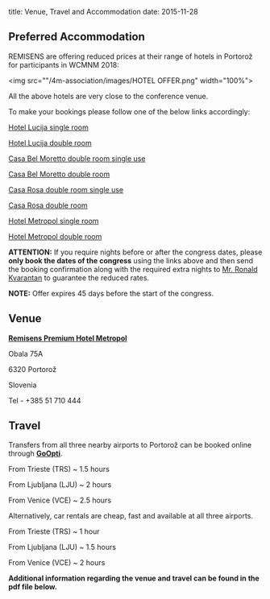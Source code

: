 title: Venue, Travel and Accommodation 
date: 2015-11-28 

## Preferred Accommodation


REMISENS are offering reduced prices at their range of hotels in Portorož for participants in WCMNM 2018:

<img src=""/4m-association/images/HOTEL OFFER.png" width="100%">

All the above hotels are very close to the conference venue.

To make your bookings please follow one of the below links accordingly:


[Hotel Lucija single room](https://gc.synxis.com/rez.aspx?Chain=13363&template=GCF&hotel=64576&dest=PR&shell=G_GCF&locale=en-US&arrive=2018-09-17&depart=2018-09-19&adult=1&room=&start=availresults&child=0&childages=&promo=8348&_ga=2.141959730.1862206183.1528187295-1781727637.1527861995)

[Hotel Lucija double room](https://gc.synxis.com/rez.aspx?Chain=13363&template=GCF&hotel=64576&dest=PR&shell=G_GCF&locale=en-US&arrive=2018-09-17&depart=2018-09-19&adult=2&room=&start=availresults&child=0&childages=&promo=8347&_ga=2.141959730.1862206183.1528187295-1781727637.1527861995)




[Casa Bel Moretto double room single use](https://gc.synxis.com/rez.aspx?Chain=13363&template=GCF&hotel=64579&dest=PR&shell=G_GCF&locale=en-US&arrive=2018-09-17&depart=2018-09-19&adult=1&room=&start=availresults&child=0&childages=&promo=8348&_ga=2.141026610.1862206183.1528187295-1781727637.1527861995)

[Casa Bel Moretto double room](https://gc.synxis.com/rez.aspx?Chain=13363&template=GCF&hotel=64579&dest=PR&shell=G_GCF&locale=en-US&arrive=2018-09-17&depart=2018-09-19&adult=2&room=&start=availresults&child=0&childages=&promo=8347&_ga=2.141026610.1862206183.1528187295-1781727637.1527861995)




[Casa Rosa double room single use](https://gc.synxis.com/rez.aspx?Chain=13363&template=GCF&hotel=64575&dest=PR&shell=G_GCF&locale=en-US&arrive=2018-09-17&depart=2018-09-19&adult=1&room=&start=availresults&child=0&childages=&promo=8348&_ga=2.103287296.1862206183.1528187295-1781727637.1527861995)

[Casa Rosa double room](https://gc.synxis.com/rez.aspx?Chain=13363&template=GCF&hotel=64575&dest=PR&shell=G_GCF&locale=en-US&arrive=2018-09-17&depart=2018-09-19&adult=2&room=&start=availresults&child=0&childages=&promo=8347&_ga=2.103287296.1862206183.1528187295-1781727637.1527861995)





[Hotel Metropol single room](https://gc.synxis.com/rez.aspx?Chain=13363&template=GCF&hotel=64577&dest=PR&shell=G_GCF&locale=en-US&arrive=2018-09-17&depart=2018-09-19&adult=1&room=&start=availresults&child=0&childages=&promo=8348&_ga=2.62328236.1862206183.1528187295-1781727637.1527861995)


[Hotel Metropol double room](https://gc.synxis.com/rez.aspx?Chain=13363&template=GCF&hotel=64577&dest=PR&shell=G_GCF&locale=en-US&arrive=2018-09-17&depart=2018-09-19&adult=2&room=&start=availresults&child=0&childages=&promo=8347&_ga=2.62328236.1862206183.1528187295-1781727637.1527861995)



**ATTENTION:** If you require nights before or after the congress dates, please **only book the dates of the congress** using the links above and then send the booking confirmation along with the required extra nights to <a href="mailto:ronald.kvarantan@remisens.com">Mr. Ronald Kvarantan</strong></a> to guarantee the reduced rates. 



**NOTE:** Offer expires 45 days before the start of the congress.

## Venue


[**Remisens Premium Hotel Metropol**](https://www.remisens.com/en/hotel-metropol)

Obala 75A

6320 Portorož

Slovenia

Tel - +385 51 710 444

## Travel


Transfers from all three nearby airports to Portorož can
be booked online through [**GoOpti**](https://www.goopti.com/en/).

From Trieste (TRS) ~ 1.5 hours

From Ljubljana (LJU) ~ 2 hours

From Venice (VCE) ~ 2.5 hours


Alternatively, car rentals are cheap, fast and available at
all three airports.

From Trieste (TRS) ~ 1 hour

From Ljubljana (LJU) ~ 1.5 hours 

From Venice (VCE) ~ 2 hours



**Additional information regarding the venue and travel can be found in the pdf file below.**